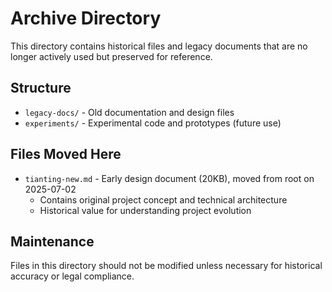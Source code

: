 # Archive Directory

This directory contains historical files and legacy documents that are no longer actively used but preserved for reference.

## Structure

- `legacy-docs/` - Old documentation and design files
- `experiments/` - Experimental code and prototypes (future use)

## Files Moved Here

- `tianting-new.md` - Early design document (20KB), moved from root on 2025-07-02
  - Contains original project concept and technical architecture
  - Historical value for understanding project evolution

## Maintenance

Files in this directory should not be modified unless necessary for historical accuracy or legal compliance.